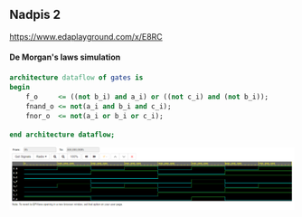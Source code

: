 ## Nadpis 2
https://www.edaplayground.com/x/E8RC

#### De Morgan's laws simulation
```vhdl
architecture dataflow of gates is
begin
    f_o 	<= ((not b_i) and a_i) or ((not c_i) and (not b_i));
    fnand_o <= not(a_i and b_i and c_i);
    fnor_o  <= not(a_i or b_i or c_i);

end architecture dataflow;
```
![Simulace De Morgan's laws](Images/demorganslawsimulation.png)
